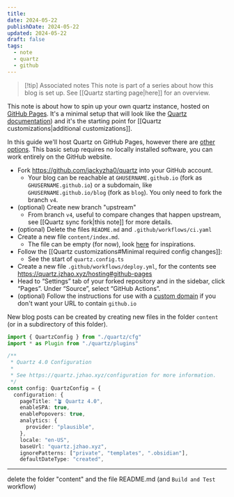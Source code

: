```yaml
---
title: 
date: 2024-05-22
publishDate: 2024-05-22
updated: 2024-05-22
draft: false
tags:
  - note
  - quartz
  - github
---
```


> [!tip] Associated notes
> This note is part of a series about how this blog is set up.
> See [[Quartz starting page|here]] for an overview.

This note is about how to spin up your own quartz instance, hosted on [GitHub Pages](https://pages.github.com/). It's a minimal setup that will look like the [Quartz documentation](https://quartz.jzhao.xyz/)) and it's the starting point for [[Quartz customizations|additional customizations]].

In this guide we'll host Quartz on GitHub Pages, however there are [other options](https://quartz.jzhao.xyz/hosting). This basic setup requires no locally installed software, you can work entirely on the GitHub website.

- Fork https://github.com/jackyzha0/quartz into your GitHub account.
	- Your blog can be reachable at `GHUSERNAME.github.io` (fork as `GHUSERNAME.github.io`) or a subdomain, like `GHUSERNAME.github.io/blog` (fork as `blog`).  You only need to fork the branch `v4`.
- (optional) Create new branch "upstream" 
	- From branch `v4`, useful to compare changes that happen upstream, see [[Quartz sync fork|this note]] for more details.
- (optional) Delete the files `README.md` and `.github/workflows/ci.yaml`
- Create a new file `content/index.md`. 
	- The file can be empty (for now), look [here](https://github.com/jackyzha0/quartz/blob/v4/docs/index.md) for inspirations.
- Follow the [[Quartz customizations#Minimal required config changes]]:
	- See the start of `quartz.config.ts` 
- Create a new file `.github/workflows/deploy.yml`, for the contents see https://quartz.jzhao.xyz/hosting#github-pages
- Head to “Settings” tab of your forked repository and in the sidebar, click “Pages”. Under “Source”, select “GitHub Actions”.
- (optional) Follow the instructions for use with a [custom domain](https://quartz.jzhao.xyz/hosting#custom-domain) if you don't want your URL to contain `github.io`

New blog posts can be created by creating new files in the folder `content` (or in a subdirectory of this folder).

```ts {11,18} title="quartz.config.ts"
import { QuartzConfig } from "./quartz/cfg"
import * as Plugin from "./quartz/plugins"

/**
 * Quartz 4.0 Configuration
 *
 * See https://quartz.jzhao.xyz/configuration for more information.
 */
const config: QuartzConfig = {
  configuration: {
    pageTitle: "🪴 Quartz 4.0",
    enableSPA: true,
    enablePopovers: true,
    analytics: {
      provider: "plausible",
    },
    locale: "en-US",
    baseUrl: "quartz.jzhao.xyz",
    ignorePatterns: ["private", "templates", ".obsidian"],
    defaultDateType: "created",
```

---

delete the folder "content" and the file README.md (and `Build and Test` workflow)
